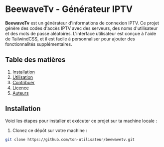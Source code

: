 # BeewaveTv - Générateur IPTV

**BeewaveTv** est un générateur d'informations de connexion IPTV. Ce projet génère des codes d'accès IPTV avec des serveurs, des noms d'utilisateur et des mots de passe aléatoires. L'interface utilisateur est conçue à l'aide de TailwindCSS, et il est facile à personnaliser pour ajouter des fonctionnalités supplémentaires.

## Table des matières

1. [Installation](#installation)
2. [Utilisation](#utilisation)
3. [Contribuer](#contribuer)
4. [Licence](#licence)
5. [Auteurs](#auteurs)

## Installation

Voici les étapes pour installer et exécuter ce projet sur ta machine locale :

1. Clonez ce dépôt sur votre machine :

```bash
git clone https://github.com/ton-utilisateur/beewavetv.git
